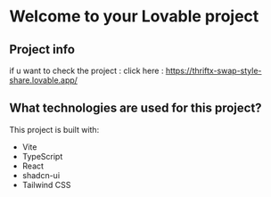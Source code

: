 # Welcome to your Lovable project

## Project info

if u want to check the project :
click here : https://thriftx-swap-style-share.lovable.app/

## What technologies are used for this project?

This project is built with:

- Vite
- TypeScript
- React
- shadcn-ui
- Tailwind CSS


